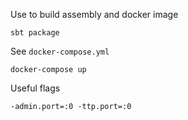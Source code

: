 Use to build assembly and docker image

```
sbt package
```

See `docker-compose.yml`

```
docker-compose up
```

Useful flags

```
-admin.port=:0 -ttp.port=:0
```



